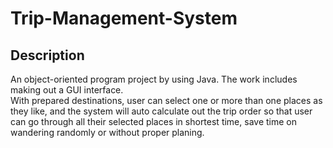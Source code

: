 # Trip-Management-System
## Description
An object-oriented program project by using Java. The work includes making out a GUI interface.<br/>
With prepared destinations, user can select one or more than one places as they like, and the system will auto calculate out the trip order so that user can go through all their selected places in shortest time, save time on wandering randomly or without proper planing.